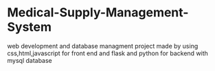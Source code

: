 # Medical-Supply-Management-System
web development and database managment project made by using css,html,javascript for front end and flask and python for backend with mysql database 
